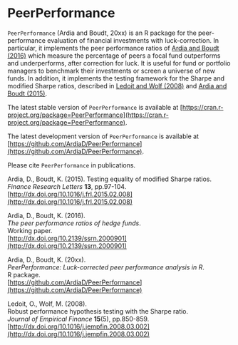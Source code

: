 # PeerPerformance

`PeerPerformance` (Ardia and Boudt, 20xx) is an R package for the peer-performance evaluation of financial investments with
luck-correction. In particular, it implements the peer performance ratios 
of [Ardia and Boudt (2016)](http://dx.doi.org/10.2139/ssrn.2000901) which measure the percentage of peers a focal fund outperforms and underperforms, after
correction for luck. It is useful for fund or portfolio managers to 
benchmark their investments or screen a universe of new funds. 
In addition, it implements the testing framework for the Sharpe and modified Sharpe ratios, described 
in [Ledoit and Wolf (2008)](http://dx.doi.org/10.1016/j.jempfin.2008.03.002) 
and [Ardia and Boudt (2015)](http://dx.doi.org/10.1016/j.frl.2015.02.008).

The latest stable version of `PeerPerformance` is available at [https://cran.r-project.org/package=PeerPerformance](https://cran.r-project.org/package=PeerPerformance).

The latest development version of `PeerPerformance` is available at [https://github.com/ArdiaD/PeerPerformance](https://github.com/ArdiaD/PeerPerformance).

Please cite `PeerPerformance` in publications.

Ardia, D., Boudt, K. (2015).
Testing equality of modified Sharpe ratios.    
_Finance Research Letters_ **13**, pp.97-104.     
[http://dx.doi.org/10.1016/j.frl.2015.02.008](http://dx.doi.org/10.1016/j.frl.2015.02.008)  

Ardia, D., Boudt, K. (2016).      
_The peer performance ratios of hedge funds_.      
Working paper.    
[http://dx.doi.org/10.2139/ssrn.2000901](http://dx.doi.org/10.2139/ssrn.2000901)  

Ardia, D., Boudt, K. (20xx).    
_PeerPerformance: Luck-corrected peer performance analysis in R_.      
R package.     
[https://github.com/ArdiaD/PeerPerformance](https://github.com/ArdiaD/PeerPerformance)  

Ledoit, O., Wolf, M. (2008).   
Robust performance hypothesis testing with the Sharpe ratio.    
_Journal of Empirical Finance_ **15**(5), pp.850-859.  
[http://dx.doi.org/10.1016/j.jempfin.2008.03.002](http://dx.doi.org/10.1016/j.jempfin.2008.03.002)


